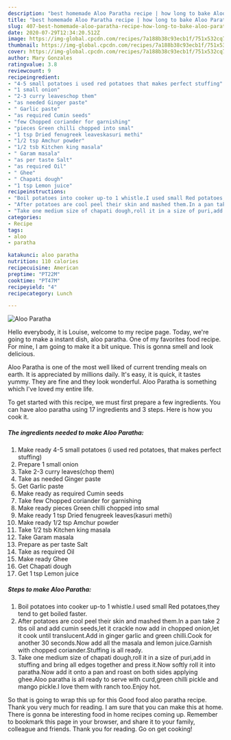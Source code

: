 ```yaml
---
description: "best homemade Aloo Paratha recipe | how long to bake Aloo Paratha"
title: "best homemade Aloo Paratha recipe | how long to bake Aloo Paratha"
slug: 407-best-homemade-aloo-paratha-recipe-how-long-to-bake-aloo-paratha
date: 2020-07-29T12:34:20.512Z
image: https://img-global.cpcdn.com/recipes/7a188b38c93ecb1f/751x532cq70/aloo-paratha-recipe-main-photo.jpg
thumbnail: https://img-global.cpcdn.com/recipes/7a188b38c93ecb1f/751x532cq70/aloo-paratha-recipe-main-photo.jpg
cover: https://img-global.cpcdn.com/recipes/7a188b38c93ecb1f/751x532cq70/aloo-paratha-recipe-main-photo.jpg
author: Mary Gonzales
ratingvalue: 3.8
reviewcount: 9
recipeingredient:
- "4-5 small potatoes i used red potatoes that makes perfect stuffing"
- "1 small onion"
- "2-3 curry leaveschop them"
- "as needed Ginger paste"
- " Garlic paste"
- "as required Cumin seeds"
- "few Chopped coriander for garnishing"
- "pieces Green chilli chopped into smal"
- "1 tsp Dried fenugreek leaveskasuri methi"
- "1/2 tsp Amchur powder"
- "1/2 tsb Kitchen king masala"
- " Garam masala"
- "as per taste Salt"
- "as required Oil"
- " Ghee"
- " Chapati dough"
- "1 tsp Lemon juice"
recipeinstructions:
- "Boil potatoes into cooker up-to 1 whistle.I used small Red potatoes,they tend to get boiled faster."
- "After potatoes are cool peel their skin and mashed them.In a pan take 2 tbs oil and add cumin seeds,let it crackle now add in chopped onion,let it cook until translucent.Add in ginger garlic and green chilli.Cook for another 30 seconds.Now add all the masala and lemon juice.Garnish with chopped coriander.Stuffing is all ready."
- "Take one medium size of chapati dough,roll it in a size of puri,add in stuffing and bring all edges together and press it.Now softly roll it into paratha.Now add it onto a pan and roast on both sides applying ghee.Aloo paratha is all ready to serve with curd,green chilli pickle and mango pickle.I love them with ranch too.Enjoy hot."
categories:
- Recipe
tags:
- aloo
- paratha

katakunci: aloo paratha 
nutrition: 110 calories
recipecuisine: American
preptime: "PT22M"
cooktime: "PT47M"
recipeyield: "4"
recipecategory: Lunch

---
```



![Aloo Paratha](https://img-global.cpcdn.com/recipes/7a188b38c93ecb1f/751x532cq70/aloo-paratha-recipe-main-photo.jpg)

Hello everybody, it is Louise, welcome to my recipe page. Today, we're going to make a instant dish, aloo paratha. One of my favorites food recipe. For mine, I am going to make it a bit unique. This is gonna smell and look delicious.

Aloo Paratha is one of the most well liked of current trending meals on earth. It is appreciated by millions daily. It's easy, it is quick, it tastes yummy. They are fine and they look wonderful. Aloo Paratha is something which I've loved my entire life.




To get started with this recipe, we must first prepare a few ingredients. You can have aloo paratha using 17 ingredients and 3 steps. Here is how you cook it.

<!--inarticleads1-->

##### The ingredients needed to make Aloo Paratha:

1. Make ready 4-5 small potatoes (i used red potatoes, that makes perfect stuffing)
1. Prepare 1 small onion
1. Take 2-3 curry leaves(chop them)
1. Take as needed Ginger paste
1. Get  Garlic paste
1. Make ready as required Cumin seeds
1. Take few Chopped coriander for garnishing
1. Make ready pieces Green chilli chopped into smal
1. Make ready 1 tsp Dried fenugreek leaves(kasuri methi)
1. Make ready 1/2 tsp Amchur powder
1. Take 1/2 tsb Kitchen king masala
1. Take  Garam masala
1. Prepare as per taste Salt
1. Take as required Oil
1. Make ready  Ghee
1. Get  Chapati dough
1. Get 1 tsp Lemon juice




<!--inarticleads2-->

##### Steps to make Aloo Paratha:

1. Boil potatoes into cooker up-to 1 whistle.I used small Red potatoes,they tend to get boiled faster.
1. After potatoes are cool peel their skin and mashed them.In a pan take 2 tbs oil and add cumin seeds,let it crackle now add in chopped onion,let it cook until translucent.Add in ginger garlic and green chilli.Cook for another 30 seconds.Now add all the masala and lemon juice.Garnish with chopped coriander.Stuffing is all ready.
1. Take one medium size of chapati dough,roll it in a size of puri,add in stuffing and bring all edges together and press it.Now softly roll it into paratha.Now add it onto a pan and roast on both sides applying ghee.Aloo paratha is all ready to serve with curd,green chilli pickle and mango pickle.I love them with ranch too.Enjoy hot.




So that is going to wrap this up for this Good food aloo paratha recipe. Thank you very much for reading. I am sure that you can make this at home. There is gonna be interesting food in home recipes coming up. Remember to bookmark this page in your browser, and share it to your family, colleague and friends. Thank you for reading. Go on get cooking!
